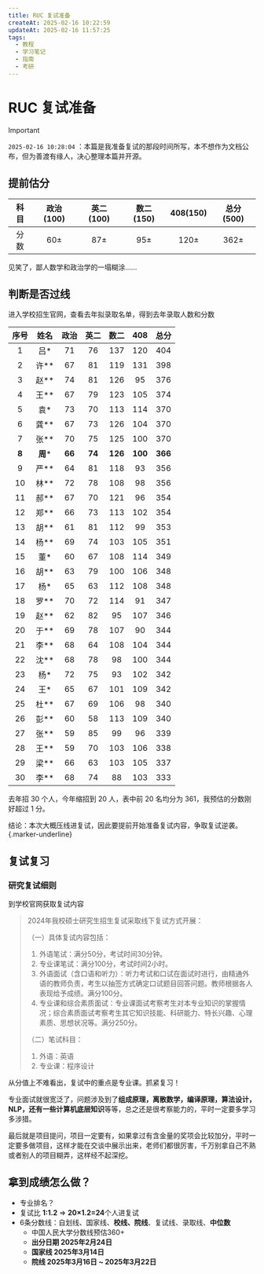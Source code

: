 ```yaml
---
title: RUC 复试准备
createAt: 2025-02-16 10:22:59
updateAt: 2025-02-16 11:57:25
tags:
  - 教程
  - 学习笔记
  - 指南
  - 考研
---
```


# RUC 复试准备

> [!important]
> `2025-02-16 10:28:04` ：本篇是我准备复试的那段时间所写，本不想作为文档公布，但为善渡有缘人，决心整理本篇并开源。

## 提前估分

| 科目  | 政治(100) | 英二(100) | 数二(150) | 408(150) | 总分(500) |
| :-: | :-----: | :-----: | :-----: | :------: | :-----: |
| 分数  |   60±   |   87±   |   95±   |   120±   |  362±   |

见笑了，鄙人数学和政治学的一塌糊涂……

## 判断是否过线

进入学校招生官网，查看去年拟录取名单，得到去年录取人数和分数

|  序号   |   姓名   |   政治   |   英二   |   数二    |   408   |   总分    |
| :---: | :----: | :----: | :----: | :-----: | :-----: | :-----: |
|   1   |   吕*   |   71   |   76   |   137   |   120   |   404   |
|   2   |  许**   |   67   |   81   |   119   |   131   |   398   |
|   3   |  赵**   |   74   |   81   |   126   |   95    |   376   |
|   4   |  王**   |   67   |   79   |   123   |   105   |   374   |
|   5   |   袁*   |   73   |   70   |   113   |   114   |   370   |
|   6   |  龚**   |   67   |   73   |   126   |   104   |   370   |
|   7   |  张**   |   70   |   75   |   125   |   100   |   370   |
| **8** | **周*** | **66** | **74** | **126** | **100** | **366** |
|   9   |  严**   |   64   |   81   |   118   |   93    |   356   |
|  10   |  林**   |   72   |   78   |   108   |   98    |   356   |
|  11   |  郝**   |   67   |   70   |   121   |   96    |   354   |
|  12   |  郑**   |   66   |   73   |   113   |   102   |   354   |
|  13   |  胡**   |   61   |   81   |   112   |   99    |   353   |
|  14   |  杨**   |   69   |   74   |   103   |   105   |   351   |
|  15   |   董*   |   60   |   67   |   108   |   114   |   349   |
|  16   |  胡**   |   63   |   79   |   100   |   106   |   348   |
|  17   |   杨*   |   65   |   63   |   112   |   108   |   348   |
|  18   |  罗**   |   70   |   72   |   114   |   91    |   347   |
|  19   |  赵**   |   62   |   82   |   95    |   107   |   346   |
|  20   |  于**   |   69   |   78   |   107   |   90    |   344   |
|  21   |  李**   |   68   |   64   |   108   |   104   |   344   |
|  22   |  沈**   |   68   |   78   |   98    |   100   |   344   |
|  23   |   杨*   |   72   |   75   |   93    |   102   |   342   |
|  24   |   王*   |   65   |   67   |   101   |   109   |   342   |
|  25   |  杜**   |   67   |   69   |   106   |   98    |   340   |
|  26   |  彭**   |   60   |   58   |   113   |   109   |   340   |
|  27   |  张**   |   59   |   85   |   99    |   96    |   339   |
|  28   |  王**   |   59   |   70   |   103   |   106   |   338   |
|  29   |  梁**   |   66   |   63   |   103   |   105   |   337   |
|  30   |  李**   |   68   |   74   |   88    |   103   |   333   |

去年招 30 个人，今年缩招到 20 人，表中前 20 名均分为 361，我预估的分数刚好超过 1 分。

结论：本次大概压线进复试，因此要提前开始准备复试内容，争取复试逆袭。{.marker-underline}

## 复试复习

### 研究复试细则

到学校官网获取复试内容

<Linkcard url="http://zhzl.ruc.edu.cn/zsxx/zsjz/d475a3b7796e4ed09d100d16ab18ab49.htm" title="中国人民大学智慧治理学院" description="2024年电子信息专业学位硕士研究生招生考试复试录取工作方案" logo="https://th.bing.com/th?id=OSK.f6b951620e686552170c508805ec7be1&w=102&h=102&c=7&o=6&dpr=1.5&pid=SANGAM" />

> 2024年我校硕士研究生招生复试采取线下复试方式开展：
> 
> （一）具体复试内容包括：
> 
> 1. 外语笔试：满分50分，考试时间30分钟。
> 2. 专业课笔试：满分100分，考试时间2小时。
> 3. 外语面试（含口语和听力）：听力考试和口试在面试时进行，由精通外语的教师负责，考生以抽签方式确定口试题目回答问题。教师根据各人表现给予成绩。满分100分。
> 4. 专业课和综合素质面试：专业课面试考察考生对本专业知识的掌握情况；综合素质面试考察考生其它知识技能、科研能力、特长兴趣、心理素质、思想状况等。满分250分。 
>  
> （二）笔试科目：
> 
> 1. 外语：英语
> 2. 专业课：程序设计

从分值上不难看出，复试中的重点是专业课。抓紧复习！

专业面试就很宽泛了，问题涉及到了**组成原理，离散数学，编译原理，算法设计，NLP，还有一些计算机底层知识**等等，总之还是很考察能力的，平时一定要多学习多涉猎。

最后就是项目提问，项目一定要有，如果拿过有含金量的奖项会比较加分，平时一定要多做项目，这样才能在交谈中展示出来，老师们都很厉害，千万别拿自己不熟或者别人的项目糊弄，这样经不起深挖。

## 拿到成绩怎么做？

- 专业排名？
- 复试比 **1:1.2** ⇒ **20×1.2=24**个人进复试
- 6条分数线：自划线、国家线、**校线、院线**、复试线、录取线、**中位数**
    - 中国人民大学分数线预估360+
    - **出分日期 2025年2月24日**
    - **国家线 2025年3月14日**
    - **院线 2025年3月16日 ~ 2025年3月22日**